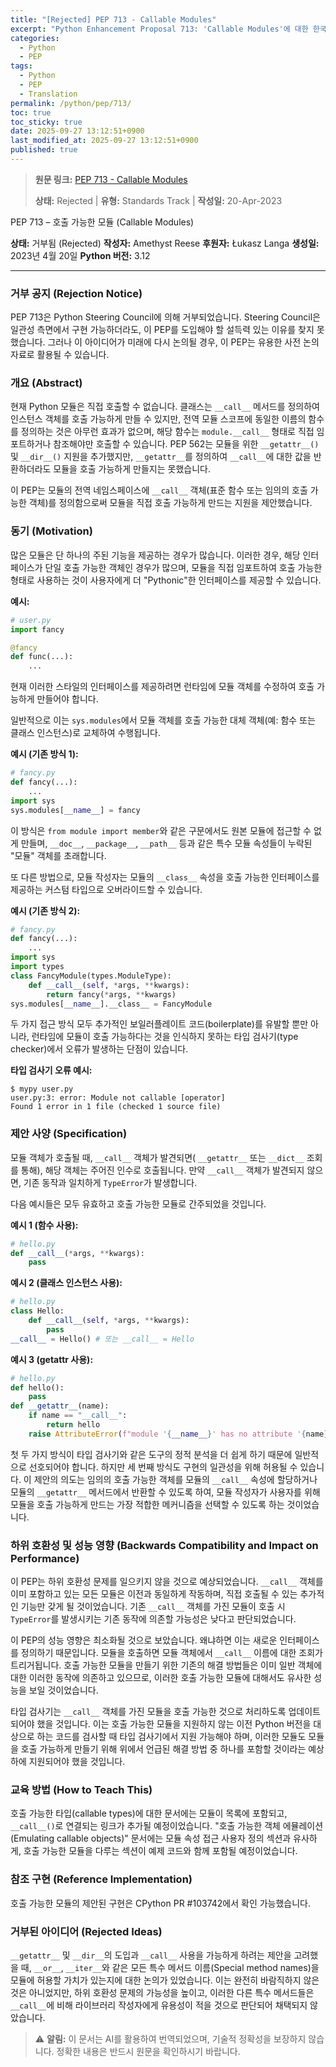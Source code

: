 ```yaml
---
title: "[Rejected] PEP 713 - Callable Modules"
excerpt: "Python Enhancement Proposal 713: 'Callable Modules'에 대한 한국어 번역입니다."
categories:
  - Python
  - PEP
tags:
  - Python
  - PEP
  - Translation
permalink: /python/pep/713/
toc: true
toc_sticky: true
date: 2025-09-27 13:12:51+0900
last_modified_at: 2025-09-27 13:12:51+0900
published: true
---
```

> **원문 링크:** [PEP 713 - Callable Modules](https://peps.python.org/pep-0713/)
>
> **상태:** Rejected | **유형:** Standards Track | **작성일:** 20-Apr-2023

PEP 713 – 호출 가능한 모듈 (Callable Modules)

**상태:** 거부됨 (Rejected)
**작성자:** Amethyst Reese
**후원자:** Łukasz Langa
**생성일:** 2023년 4월 20일
**Python 버전:** 3.12

---

### 거부 공지 (Rejection Notice)
PEP 713은 Python Steering Council에 의해 거부되었습니다. Steering Council은 일관성 측면에서 구현 가능하더라도, 이 PEP를 도입해야 할 설득력 있는 이유를 찾지 못했습니다. 그러나 이 아이디어가 미래에 다시 논의될 경우, 이 PEP는 유용한 사전 논의 자료로 활용될 수 있습니다.

### 개요 (Abstract)
현재 Python 모듈은 직접 호출할 수 없습니다. 클래스는 `__call__` 메서드를 정의하여 인스턴스 객체를 호출 가능하게 만들 수 있지만, 전역 모듈 스코프에 동일한 이름의 함수를 정의하는 것은 아무런 효과가 없으며, 해당 함수는 `module.__call__` 형태로 직접 임포트하거나 참조해야만 호출할 수 있습니다. PEP 562는 모듈을 위한 `__getattr__()` 및 `__dir__()` 지원을 추가했지만, `__getattr__`를 정의하여 `__call__`에 대한 값을 반환하더라도 모듈을 호출 가능하게 만들지는 못했습니다.

이 PEP는 모듈의 전역 네임스페이스에 `__call__` 객체(표준 함수 또는 임의의 호출 가능한 객체)를 정의함으로써 모듈을 직접 호출 가능하게 만드는 지원을 제안했습니다.

### 동기 (Motivation)
많은 모듈은 단 하나의 주된 기능을 제공하는 경우가 많습니다. 이러한 경우, 해당 인터페이스가 단일 호출 가능한 객체인 경우가 많으며, 모듈을 직접 임포트하여 호출 가능한 형태로 사용하는 것이 사용자에게 더 "Pythonic"한 인터페이스를 제공할 수 있습니다.

**예시:**
```python
# user.py
import fancy

@fancy
def func(...):
    ...
```

현재 이러한 스타일의 인터페이스를 제공하려면 런타임에 모듈 객체를 수정하여 호출 가능하게 만들어야 합니다.

일반적으로 이는 `sys.modules`에서 모듈 객체를 호출 가능한 대체 객체(예: 함수 또는 클래스 인스턴스)로 교체하여 수행됩니다.

**예시 (기존 방식 1):**
```python
# fancy.py
def fancy(...):
    ...
import sys
sys.modules[__name__] = fancy
```
이 방식은 `from module import member`와 같은 구문에서도 원본 모듈에 접근할 수 없게 만들며, `__doc__`, `__package__`, `__path__` 등과 같은 특수 모듈 속성들이 누락된 "모듈" 객체를 초래합니다.

또 다른 방법으로, 모듈 작성자는 모듈의 `__class__` 속성을 호출 가능한 인터페이스를 제공하는 커스텀 타입으로 오버라이드할 수 있습니다.

**예시 (기존 방식 2):**
```python
# fancy.py
def fancy(...):
    ...
import sys
import types
class FancyModule(types.ModuleType):
    def __call__(self, *args, **kwargs):
        return fancy(*args, **kwargs)
sys.modules[__name__].__class__ = FancyModule
```

두 가지 접근 방식 모두 추가적인 보일러플레이트 코드(boilerplate)를 유발할 뿐만 아니라, 런타임에 모듈이 호출 가능하다는 것을 인식하지 못하는 타입 검사기(type checker)에서 오류가 발생하는 단점이 있습니다.

**타입 검사기 오류 예시:**
```
$ mypy user.py
user.py:3: error: Module not callable [operator]
Found 1 error in 1 file (checked 1 source file)
```


### 제안 사양 (Specification)
모듈 객체가 호출될 때, `__call__` 객체가 발견되면( `__getattr__` 또는 `__dict__` 조회를 통해), 해당 객체는 주어진 인수로 호출됩니다.
만약 `__call__` 객체가 발견되지 않으면, 기존 동작과 일치하게 `TypeError`가 발생합니다.

다음 예시들은 모두 유효하고 호출 가능한 모듈로 간주되었을 것입니다.

**예시 1 (함수 사용):**
```python
# hello.py
def __call__(*args, **kwargs):
    pass
```

**예시 2 (클래스 인스턴스 사용):**
```python
# hello.py
class Hello:
    def __call__(self, *args, **kwargs):
        pass
__call__ = Hello() # 또는 __call__ = Hello
```

**예시 3 (__getattr__ 사용):**
```python
# hello.py
def hello():
    pass
def __getattr__(name):
    if name == "__call__":
        return hello
    raise AttributeError(f"module '{__name__}' has no attribute '{name}'")
```

첫 두 가지 방식이 타입 검사기와 같은 도구의 정적 분석을 더 쉽게 하기 때문에 일반적으로 선호되어야 합니다. 하지만 세 번째 방식도 구현의 일관성을 위해 허용될 수 있습니다. 이 제안의 의도는 임의의 호출 가능한 객체를 모듈의 `__call__` 속성에 할당하거나 모듈의 `__getattr__` 메서드에서 반환할 수 있도록 하여, 모듈 작성자가 사용자를 위해 모듈을 호출 가능하게 만드는 가장 적합한 메커니즘을 선택할 수 있도록 하는 것이었습니다.

### 하위 호환성 및 성능 영향 (Backwards Compatibility and Impact on Performance)
이 PEP는 하위 호환성 문제를 일으키지 않을 것으로 예상되었습니다. `__call__` 객체를 이미 포함하고 있는 모든 모듈은 이전과 동일하게 작동하며, 직접 호출될 수 있는 추가적인 기능만 갖게 될 것이었습니다. 기존 `__call__` 객체를 가진 모듈이 호출 시 `TypeError`를 발생시키는 기존 동작에 의존할 가능성은 낮다고 판단되었습니다.

이 PEP의 성능 영향은 최소화될 것으로 보았습니다. 왜냐하면 이는 새로운 인터페이스를 정의하기 때문입니다. 모듈을 호출하면 모듈 객체에서 `__call__` 이름에 대한 조회가 트리거됩니다. 호출 가능한 모듈을 만들기 위한 기존의 해결 방법들은 이미 일반 객체에 대한 이러한 동작에 의존하고 있으므로, 이러한 호출 가능한 모듈에 대해서도 유사한 성능을 보일 것이었습니다.

타입 검사기는 `__call__` 객체를 가진 모듈을 호출 가능한 것으로 처리하도록 업데이트되어야 했을 것입니다. 이는 호출 가능한 모듈을 지원하지 않는 이전 Python 버전을 대상으로 하는 코드를 검사할 때 타입 검사기에서 지원 가능해야 하며, 이러한 모듈도 모듈을 호출 가능하게 만들기 위해 위에서 언급된 해결 방법 중 하나를 포함할 것이라는 예상 하에 지원되어야 했을 것입니다.

### 교육 방법 (How to Teach This)
호출 가능한 타입(callable types)에 대한 문서에는 모듈이 목록에 포함되고, `__call__()`로 연결되는 링크가 추가될 예정이었습니다. "호출 가능한 객체 에뮬레이션(Emulating callable objects)" 문서에는 모듈 속성 접근 사용자 정의 섹션과 유사하게, 호출 가능한 모듈을 다루는 섹션이 예제 코드와 함께 포함될 예정이었습니다.

### 참조 구현 (Reference Implementation)
호출 가능한 모듈의 제안된 구현은 CPython PR #103742에서 확인 가능했습니다.

### 거부된 아이디어 (Rejected Ideas)
`__getattr__` 및 `__dir__`의 도입과 `__call__` 사용을 가능하게 하려는 제안을 고려했을 때, `__or__`, `__iter__`와 같은 모든 특수 메서드 이름(Special method names)을 모듈에 허용할 가치가 있는지에 대한 논의가 있었습니다. 이는 완전히 바람직하지 않은 것은 아니었지만, 하위 호환성 문제의 가능성을 높이고, 이러한 다른 특수 메서드들은 `__call__`에 비해 라이브러리 작성자에게 유용성이 적을 것으로 판단되어 채택되지 않았습니다.

> ⚠️ **알림:** 이 문서는 AI를 활용하여 번역되었으며, 기술적 정확성을 보장하지 않습니다. 정확한 내용은 반드시 원문을 확인하시기 바랍니다.
